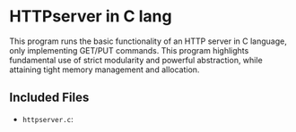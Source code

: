 # HTTPserver in C lang
This program runs the basic functionality of an HTTP server in C language, only implementing GET/PUT commands. This program highlights fundamental use of strict modularity and powerful abstraction, while attaining tight memory management and allocation. 

## Included Files
- ```httpserver.c```:



